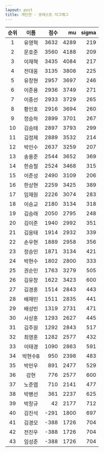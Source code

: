 ```yaml
---
layout: post
title: 개인전 - 포레스트 지그재그
---
```



| 순위 | 이름 | 점수 | mu | sigma |
|:---:|:---:|---:|---:|---:|
| 1 | 유영혁 | 3632 | 4289 | 219 |
| 2 | 문호준 | 3560 | 4188 | 209 |
| 3 | 이재혁 | 3435 | 4084 | 217 |
| 4 | 전대웅 | 3135 | 3808 | 225 |
| 5 | 유창현 | 2957 | 3697 | 246 |
| 6 | 이준용 | 2936 | 3749 | 271 |
| 7 | 이중선 | 2933 | 3729 | 265 |
| 8 | 황인호 | 2916 | 3694 | 260 |
| 9 | 정승하 | 2899 | 3701 | 267 |
| 10 | 김승태 | 2897 | 3793 | 299 |
| 11 | 김정제 | 2889 | 3532 | 214 |
| 12 | 박인수 | 2637 | 3259 | 207 |
| 13 | 송용준 | 2544 | 3652 | 369 |
| 14 | 한승철 | 2524 | 3468 | 315 |
| 15 | 이준성 | 2490 | 3109 | 206 |
| 16 | 한상현 | 2259 | 3425 | 389 |
| 17 | 임재원 | 2226 | 3074 | 283 |
| 18 | 이승교 | 2180 | 3134 | 318 |
| 19 | 김승래 | 2050 | 2795 | 248 |
| 20 | 김이준 | 1940 | 2992 | 351 |
| 21 | 김응태 | 1914 | 2932 | 339 |
| 22 | 손우현 | 1889 | 2958 | 356 |
| 23 | 정승민 | 1871 | 3134 | 421 |
| 24 | 박현수 | 1802 | 2800 | 333 |
| 25 | 권순민 | 1763 | 3279 | 505 |
| 26 | 김유창 | 1622 | 3423 | 600 |
| 27 | 김경훈 | 1514 | 2843 | 443 |
| 28 | 배재민 | 1511 | 2835 | 441 |
| 29 | 배성빈 | 1319 | 2731 | 471 |
| 30 | 사상훈 | 1293 | 2627 | 445 |
| 31 | 김주원 | 1292 | 2843 | 517 |
| 32 | 최영훈 | 1282 | 2577 | 432 |
| 33 | 이태경 | 1090 | 2863 | 591 |
| 34 | 박현수B | 950 | 2398 | 483 |
| 35 | 박민우 | 891 | 2477 | 529 |
| 36 | 강현 | 776 | 2577 | 600 |
| 37 | 노준엽 | 710 | 2141 | 477 |
| 38 | 박병선 | 361 | 2237 | 625 |
| 39 | 박창규 | 42 | 2177 | 712 |
| 40 | 김진석 | -291 | 1800 | 697 |
| 41 | 김경모 | -388 | 1726 | 704 |
| 42 | 전진우 | -388 | 1726 | 704 |
| 43 | 임성준 | -388 | 1726 | 704 |
